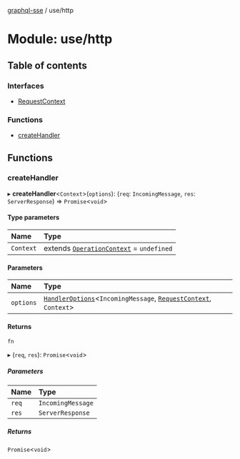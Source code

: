 [graphql-sse](../README.md) / use/http

# Module: use/http

## Table of contents

### Interfaces

- [RequestContext](../interfaces/use_http.RequestContext.md)

### Functions

- [createHandler](use_http.md#createhandler)

## Functions

### createHandler

▸ **createHandler**<`Context`\>(`options`): (`req`: `IncomingMessage`, `res`: `ServerResponse`) => `Promise`<`void`\>

#### Type parameters

| Name | Type |
| :------ | :------ |
| `Context` | extends [`OperationContext`](handler.md#operationcontext) = `undefined` |

#### Parameters

| Name | Type |
| :------ | :------ |
| `options` | [`HandlerOptions`](../interfaces/handler.HandlerOptions.md)<`IncomingMessage`, [`RequestContext`](../interfaces/use_http.RequestContext.md), `Context`\> |

#### Returns

`fn`

▸ (`req`, `res`): `Promise`<`void`\>

##### Parameters

| Name | Type |
| :------ | :------ |
| `req` | `IncomingMessage` |
| `res` | `ServerResponse` |

##### Returns

`Promise`<`void`\>
